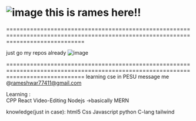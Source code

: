 ![image](https://user-images.githubusercontent.com/114616616/199245419-c3cc6e60-1ce9-4f70-869d-13191463eaf4.png)
this is rames here!!
===================================================================================================================================
===================================================================================================================================

just go my repos already 
![image](https://user-images.githubusercontent.com/114616616/199245605-77a1b472-16dd-4030-ae9b-2bd6d196cd27.png)

===================================================================================================================================
learning cse in PESU 
message me @rameshwar77411@gmail.com

Learning :  
                CPP  React  Video-Editing Nodejs ->basically MERN 
            
knowledge(just in case):
                html5 Css Javascript python C-lang tailwind 
